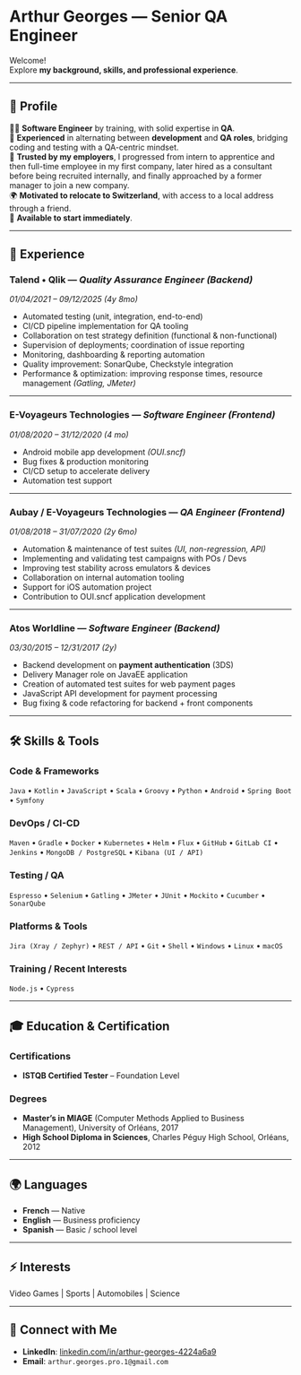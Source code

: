# Arthur Georges — Senior QA Engineer

Welcome!  
Explore **my background, skills, and professional experience**.

---

## 📝 Profile

👨‍💻 **Software Engineer** by training, with solid expertise in **QA**.  
🔄 **Experienced** in alternating between **development** and **QA roles**, bridging coding and testing with a QA-centric mindset.  
🌟 **Trusted by my employers**, I progressed from intern to apprentice and then full-time employee in my first company, later hired as a consultant before being recruited internally, and finally approached by a former manager to join a new company.  
🌍 **Motivated to relocate to Switzerland**, with access to a local address through a friend.  
🚀 **Available to start immediately**.

---

## 💼 Experience

### Talend • Qlik — *Quality Assurance Engineer (Backend)*  
*01/04/2021 – 09/12/2025 (4y 8mo)*  

- Automated testing (unit, integration, end-to-end)  
- CI/CD pipeline implementation for QA tooling  
- Collaboration on test strategy definition (functional & non-functional)  
- Supervision of deployments; coordination of issue reporting  
- Monitoring, dashboarding & reporting automation  
- Quality improvement: SonarQube, Checkstyle integration  
- Performance & optimization: improving response times, resource management *(Gatling, JMeter)*

---

### E-Voyageurs Technologies — *Software Engineer (Frontend)*  
*01/08/2020 – 31/12/2020 (4 mo)*

- Android mobile app development *(OUI.sncf)*  
- Bug fixes & production monitoring  
- CI/CD setup to accelerate delivery  
- Automation test support

---

### Aubay / E-Voyageurs Technologies — *QA Engineer (Frontend)*  
*01/08/2018 – 31/07/2020 (2y 6mo)*  

- Automation & maintenance of test suites *(UI, non-regression, API)*  
- Implementing and validating test campaigns with POs / Devs  
- Improving test stability across emulators & devices  
- Collaboration on internal automation tooling  
- Support for iOS automation project  
- Contribution to OUI.sncf application development

---

### Atos Worldline — *Software Engineer (Backend)*  
*03/30/2015 – 12/31/2017 (2y)*  

- Backend development on **payment authentication** (3DS)  
- Delivery Manager role on JavaEE application  
- Creation of automated test suites for web payment pages  
- JavaScript API development for payment processing  
- Bug fixing & code refactoring for backend + front components

---

## 🛠 Skills & Tools

### Code & Frameworks
`Java` • `Kotlin` • `JavaScript` • `Scala` • `Groovy` • `Python` • `Android` • `Spring Boot` • `Symfony`

### DevOps / CI-CD
`Maven` • `Gradle` • `Docker` • `Kubernetes` • `Helm` • `Flux` • `GitHub` • `GitLab CI` • `Jenkins` • `MongoDB / PostgreSQL` • `Kibana (UI / API)`

### Testing / QA
`Espresso` • `Selenium` • `Gatling` • `JMeter` • `JUnit` • `Mockito` • `Cucumber` • `SonarQube`

### Platforms & Tools
`Jira (Xray / Zephyr)` • `REST / API` • `Git` • `Shell` • `Windows` • `Linux` • `macOS`

### Training / Recent Interests
`Node.js` • `Cypress`

---

## 🎓 Education & Certification

### Certifications
- **ISTQB Certified Tester** – Foundation Level

### Degrees
- **Master’s in MIAGE** (Computer Methods Applied to Business Management), University of Orléans, 2017  
- **High School Diploma in Sciences**, Charles Péguy High School, Orléans, 2012  

---

## 🌍 Languages

- **French** — Native  
- **English** — Business proficiency  
- **Spanish** — Basic / school level

---

## ⚡ Interests

Video Games | Sports | Automobiles | Science

---

## 🔗 Connect with Me

- **LinkedIn**: [linkedin.com/in/arthur-georges-4224a6a9](https://www.linkedin.com/in/arthur-georges-4224a6a9)  
- **Email**: `arthur.georges.pro.1@gmail.com`
